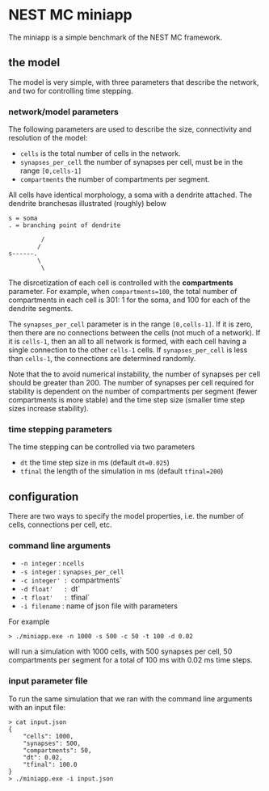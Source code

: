 # NEST MC miniapp

The miniapp is a simple benchmark of the NEST MC framework.

## the model

The model is very simple, with three parameters that describe the network, and two for controlling time stepping.

### network/model parameters

The following parameters are used to describe the size, connectivity and resolution of the model:

- `cells` is the total number of cells in the network.
- `synapses_per_cell` the number of synapses per cell, must be in the range `[0,cells-1]`
- `compartments` the number of compartments per segment.

All cells have identical morphology, a soma with a dendrite attached. The dendrite branchesas illustrated (roughly) below


```
s = soma
. = branching point of dendrite

         /
        /
s------.
        \
         \
```

The disrcetization of each cell is controlled with the __compartments__ parameter.
For example, when `compartments=100`, the total number of compartments in each cell is 301: 1 for the soma, and 100 for each of the dendrite segments.

The `synapses_per_cell` parameter is in the range `[0,cells-1]`.
If it is zero, then there are no connections between the cells (not much of a network).
If it is `cells-1`, then an all to all network is formed, with each cell having a single connection to the other `cells-1` cells.
If `synapses_per_cell` is less than `cells-1`, the connections are determined randomly.

Note that the to avoid numerical instability, the number of synapses per cell should be greater than 200.
The number of synapses per cell required for stability is dependent on the number of compartments per segment (fewer compartments is more stable) and the time step size (smaller time step sizes increase stability).

### time stepping parameters

The time stepping can be controlled via two parameters

- `dt` the time step size in ms (default `dt=0.025`)
- `tfinal` the length of the simulation in ms (default `tfinal=200`)

## configuration

There are two ways to specify the model properties, i.e. the number of cells, connections per cell, etc.

### command line arguments

- `-n integer` : `ncells`
- `-s integer` : `synapses_per_cell`
- `-c integer' : `compartments`
- `-d float'   : `dt`
- `-t float'   : `tfinal`
- `-i filename` : name of json file with parameters

For example

```
> ./miniapp.exe -n 1000 -s 500 -c 50 -t 100 -d 0.02
```

will run a simulation with 1000 cells, with 500 synapses per cell, 50 compartments per segment for a total of 100 ms with 0.02 ms time steps.

### input parameter file

To run the same simulation that we ran with the command line arguments with an input file:


```
> cat input.json
{
    "cells": 1000,
    "synapses": 500,
    "compartments": 50,
    "dt": 0.02,
    "tfinal": 100.0
}
> ./miniapp.exe -i input.json
```
